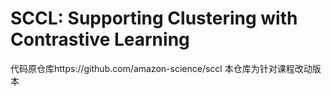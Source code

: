 # SCCL: Supporting Clustering with Contrastive Learning 

代码原仓库https://github.com/amazon-science/sccl
本仓库为针对课程改动版本
